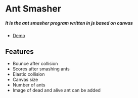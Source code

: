 # Ant Smasher

##### It is the ant smasher program written in js based on canvas

* [Demo](https://lcbiplove.github.io/lf-ant-smasher/)


## Features

* Bounce after collision
* Scores after smashing ants
* Elastic collision 
* Canvas size
* Number of ants
* Image of dead and alive ant can be added

